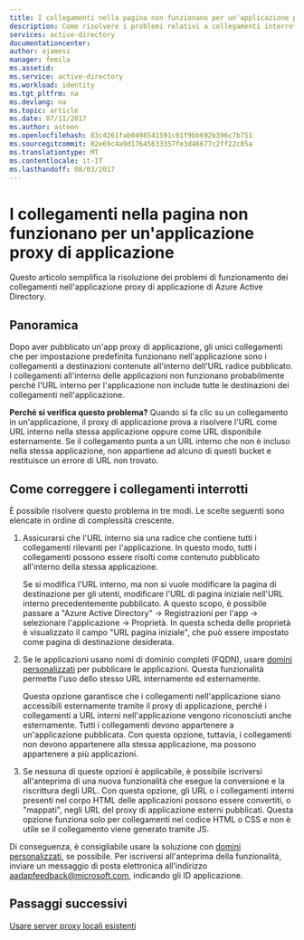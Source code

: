 ```yaml
---
title: I collegamenti nella pagina non funzionano per un'applicazione proxy di applicazione | Microsoft Docs
description: Come risolvere i problemi relativi a collegamenti interrotti in applicazioni proxy di applicazione integrate con Azure AD
services: active-directory
documentationcenter: 
author: ajamess
manager: femila
ms.assetid: 
ms.service: active-directory
ms.workload: identity
ms.tgt_pltfrm: na
ms.devlang: na
ms.topic: article
ms.date: 07/11/2017
ms.author: asteen
ms.openlocfilehash: 83c4261fab0498541591c01f9bb692b396c7b751
ms.sourcegitcommit: 02e69c4a9d17645633357fe3d46677c2ff22c85a
ms.translationtype: MT
ms.contentlocale: it-IT
ms.lasthandoff: 08/03/2017
---
```

# <a name="links-on-the-page-dont-work-for-an-application-proxy-application"></a>I collegamenti nella pagina non funzionano per un'applicazione proxy di applicazione

Questo articolo semplifica la risoluzione dei problemi di funzionamento dei collegamenti nell'applicazione proxy di applicazione di Azure Active Directory.

## <a name="overview"></a>Panoramica 
Dopo aver pubblicato un'app proxy di applicazione, gli unici collegamenti che per impostazione predefinita funzionano nell'applicazione sono i collegamenti a destinazioni contenute all'interno dell'URL radice pubblicato. I collegamenti all'interno delle applicazioni non funzionano probabilmente perché l'URL interno per l'applicazione non include tutte le destinazioni dei collegamenti nell'applicazione.

**Perché si verifica questo problema?** Quando si fa clic su un collegamento in un'applicazione, il proxy di applicazione prova a risolvere l'URL come URL interno nella stessa applicazione oppure come URL disponibile esternamente. Se il collegamento punta a un URL interno che non è incluso nella stessa applicazione, non appartiene ad alcuno di questi bucket e restituisce un errore di URL non trovato.

## <a name="ways-you-can-resolve-broken-links"></a>Come correggere i collegamenti interrotti

È possibile risolvere questo problema in tre modi. Le scelte seguenti sono elencate in ordine di complessità crescente.

1.  Assicurarsi che l'URL interno sia una radice che contiene tutti i collegamenti rilevanti per l'applicazione. In questo modo, tutti i collegamenti possono essere risolti come contenuto pubblicato all'interno della stessa applicazione.

    Se si modifica l'URL interno, ma non si vuole modificare la pagina di destinazione per gli utenti, modificare l'URL di pagina iniziale nell'URL interno precedentemente pubblicato. A questo scopo, è possibile passare a "Azure Active Directory" -&gt; Registrazioni per l'app -&gt; selezionare l'applicazione -&gt; Proprietà. In questa scheda delle proprietà è visualizzato il campo "URL pagina iniziale", che può essere impostato come pagina di destinazione desiderata.

2.  Se le applicazioni usano nomi di dominio completi (FQDN), usare [domini personalizzati](https://docs.microsoft.com/azure/active-directory/active-directory-application-proxy-custom-domains) per pubblicare le applicazioni. Questa funzionalità permette l'uso dello stesso URL internamente ed esternamente.

    Questa opzione garantisce che i collegamenti nell'applicazione siano accessibili esternamente tramite il proxy di applicazione, perché i collegamenti a URL interni nell'applicazione vengono riconosciuti anche esternamente. Tutti i collegamenti devono appartenere a un'applicazione pubblicata. Con questa opzione, tuttavia, i collegamenti non devono appartenere alla stessa applicazione, ma possono appartenere a più applicazioni.

3.  Se nessuna di queste opzioni è applicabile, è possibile iscriversi all'anteprima di una nuova funzionalità che esegue la conversione e la riscrittura degli URL. Con questa opzione, gli URL o i collegamenti interni presenti nel corpo HTML delle applicazioni possono essere convertiti, o "mappati", negli URL del proxy di applicazione esterni pubblicati. Questa opzione funziona solo per collegamenti nel codice HTML o CSS e non è utile se il collegamento viene generato tramite JS. 

Di conseguenza, è consigliabile usare la soluzione con [domini personalizzati](https://docs.microsoft.com/azure/active-directory/active-directory-application-proxy-custom-domains), se possibile. Per iscriversi all'anteprima della funzionalità, inviare un messaggio di posta elettronica all'indirizzo <aadapfeedback@microsoft.com>, indicando gli ID applicazione.

## <a name="next-steps"></a>Passaggi successivi
[Usare server proxy locali esistenti](application-proxy-working-with-proxy-servers.md)

